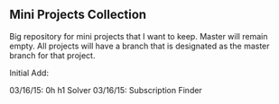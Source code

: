 Mini Projects Collection
---
Big repository for mini projects that I want to keep. Master will remain empty. All projects will have a branch that is designated as the master branch for that project.

Initial Add: 

03/16/15: 0h h1 Solver
03/16/15: Subscription Finder

